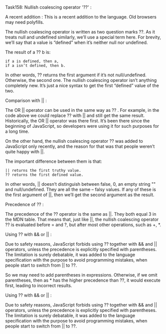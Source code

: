 Task158: Nullish coalescing operator '??' :

A recent addition :
This is a recent addition to the language. Old browsers may need polyfills.

The nullish coalescing operator is written as two question marks ??.
As it treats null and undefined similarly, we’ll use a special term here. For brevity, we’ll say that a value is “defined” when it’s neither null nor undefined.

The result of a ?? b is:

    if a is defined, then a,
    if a isn’t defined, then b.

In other words, ?? returns the first argument if it’s not null/undefined. Otherwise, the second one.
The nullish coalescing operator isn’t anything completely new. It’s just a nice syntax to get the first “defined” value of the two.

Comparison with || :

The OR || operator can be used in the same way as ?? .
For example, in the code above we could replace ?? with || and still get the same result.
Historically, the OR || operator was there first. It’s been there since the beginning of JavaScript, so developers were using it for such purposes for a long time.

On the other hand, the nullish coalescing operator ?? was added to JavaScript only recently, and the reason for that was that people weren’t quite happy with ||.

The important difference between them is that:

    || returns the first truthy value.
    ?? returns the first defined value.
In other words, || doesn’t distinguish between false, 0, an empty string "" and null/undefined. They are all the same – falsy values. If any of these is the first argument of ||, 
then we’ll get the second argument as the result.

Precedence of ?? :

The precedence of the ?? operator is the same as ||. They both equal 3 in the MDN table.
That means that, just like ||, the nullish coalescing operator ?? is evaluated before = and ?, but after most 
other operations, such as +, *.

Using ?? with && or || :

Due to safety reasons, JavaScript forbids using ?? together with && and || operators, unless the precedence is explicitly specified with parentheses.
The limitation is surely debatable, it was added to the language specification with the purpose to avoid programming mistakes, when people start to switch from || to ??. 

So we may need to add parentheses in expressions. Otherwise, if we omit parentheses, then as * has the higher precedence than ??, it would execute first, leading to incorrect results.

Using ?? with && or || :

Due to safety reasons, JavaScript forbids using ?? together with && and || operators, unless the precedence is explicitly specified with parentheses.
The limitation is surely debatable, it was added to the language specification with the purpose to avoid programming mistakes, when people start to switch from || to ??. 

